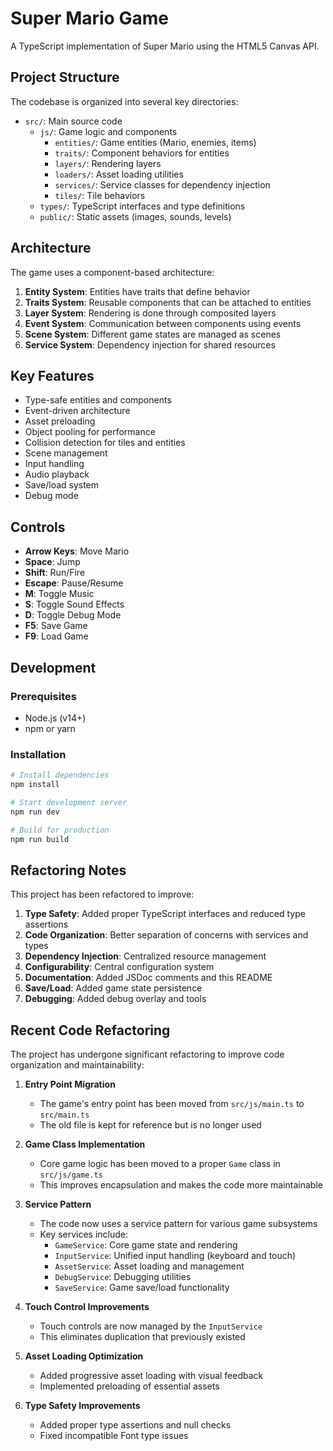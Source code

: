 # Super Mario Game

A TypeScript implementation of Super Mario using the HTML5 Canvas API.

## Project Structure

The codebase is organized into several key directories:

- `src/`: Main source code
  - `js/`: Game logic and components
    - `entities/`: Game entities (Mario, enemies, items)
    - `traits/`: Component behaviors for entities
    - `layers/`: Rendering layers
    - `loaders/`: Asset loading utilities
    - `services/`: Service classes for dependency injection
    - `tiles/`: Tile behaviors
  - `types/`: TypeScript interfaces and type definitions
  - `public/`: Static assets (images, sounds, levels)

## Architecture

The game uses a component-based architecture:

1. **Entity System**: Entities have traits that define behavior
2. **Traits System**: Reusable components that can be attached to entities
3. **Layer System**: Rendering is done through composited layers
4. **Event System**: Communication between components using events
5. **Scene System**: Different game states are managed as scenes
6. **Service System**: Dependency injection for shared resources

## Key Features

- Type-safe entities and components
- Event-driven architecture
- Asset preloading
- Object pooling for performance
- Collision detection for tiles and entities
- Scene management
- Input handling
- Audio playback
- Save/load system
- Debug mode

## Controls

- **Arrow Keys**: Move Mario
- **Space**: Jump
- **Shift**: Run/Fire
- **Escape**: Pause/Resume
- **M**: Toggle Music
- **S**: Toggle Sound Effects
- **D**: Toggle Debug Mode
- **F5**: Save Game
- **F9**: Load Game

## Development

### Prerequisites

- Node.js (v14+)
- npm or yarn

### Installation

```bash
# Install dependencies
npm install

# Start development server
npm run dev

# Build for production
npm run build
```

## Refactoring Notes

This project has been refactored to improve:

1. **Type Safety**: Added proper TypeScript interfaces and reduced type assertions
2. **Code Organization**: Better separation of concerns with services and types
3. **Dependency Injection**: Centralized resource management
4. **Configurability**: Central configuration system
5. **Documentation**: Added JSDoc comments and this README
6. **Save/Load**: Added game state persistence
7. **Debugging**: Added debug overlay and tools

## Recent Code Refactoring

The project has undergone significant refactoring to improve code organization and maintainability:

1. **Entry Point Migration**

   - The game's entry point has been moved from `src/js/main.ts` to `src/main.ts`
   - The old file is kept for reference but is no longer used

2. **Game Class Implementation**

   - Core game logic has been moved to a proper `Game` class in `src/js/game.ts`
   - This improves encapsulation and makes the code more maintainable

3. **Service Pattern**

   - The code now uses a service pattern for various game subsystems
   - Key services include:
     - `GameService`: Core game state and rendering
     - `InputService`: Unified input handling (keyboard and touch)
     - `AssetService`: Asset loading and management
     - `DebugService`: Debugging utilities
     - `SaveService`: Game save/load functionality

4. **Touch Control Improvements**

   - Touch controls are now managed by the `InputService`
   - This eliminates duplication that previously existed

5. **Asset Loading Optimization**

   - Added progressive asset loading with visual feedback
   - Implemented preloading of essential assets

6. **Type Safety Improvements**
   - Added proper type assertions and null checks
   - Fixed incompatible Font type issues
